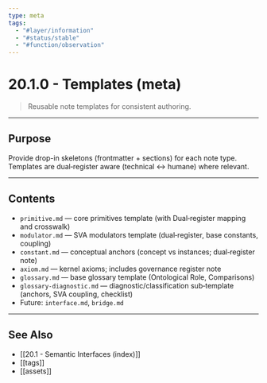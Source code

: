```yaml
---
type: meta
tags:
  - "#layer/information"
  - "#status/stable"
  - "#function/observation"
---
```


# 20.1.0 - Templates (meta)

> Reusable note templates for consistent authoring.

---

## Purpose

Provide drop-in skeletons (frontmatter + sections) for each note type. Templates are dual‑register aware (technical ↔ humane) where relevant.

---

## Contents

- `primitive.md` — core primitives template (with Dual‑register mapping and crosswalk)
- `modulator.md` — SVA modulators template (dual‑register, base constants, coupling)
- `constant.md` — conceptual anchors (concept vs instances; dual‑register note)
- `axiom.md` — kernel axioms; includes governance register note
- `glossary.md` — base glossary template (Ontological Role, Comparisons)
- `glossary-diagnostic.md` — diagnostic/classification sub‑template (anchors, SVA coupling, checklist)
- Future: `interface.md`, `bridge.md`

---

## See Also

- [[20.1 - Semantic Interfaces (index)]]
- [[tags]]
- [[assets]]
